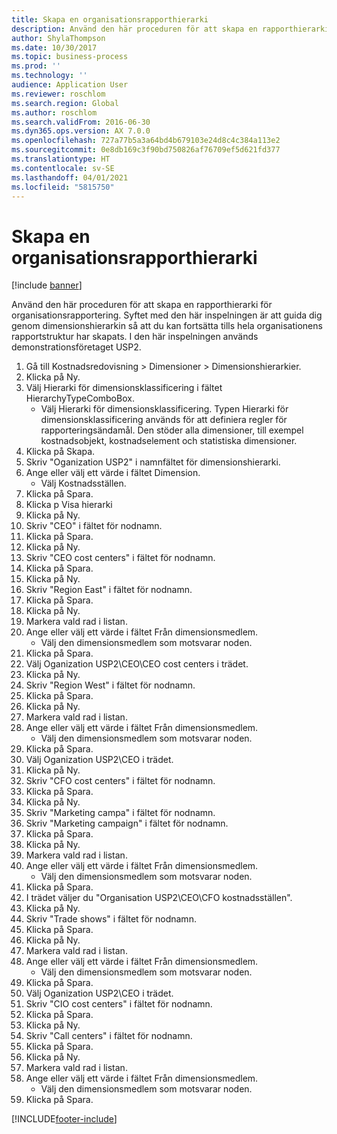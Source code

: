 ```yaml
---
title: Skapa en organisationsrapporthierarki
description: Använd den här proceduren för att skapa en rapporthierarki för organisationsrapportering.
author: ShylaThompson
ms.date: 10/30/2017
ms.topic: business-process
ms.prod: ''
ms.technology: ''
audience: Application User
ms.reviewer: roschlom
ms.search.region: Global
ms.author: roschlom
ms.search.validFrom: 2016-06-30
ms.dyn365.ops.version: AX 7.0.0
ms.openlocfilehash: 727a77b5a3a64bd4b679103e24d8c4c384a113e2
ms.sourcegitcommit: 0e8db169c3f90bd750826af76709ef5d621fd377
ms.translationtype: HT
ms.contentlocale: sv-SE
ms.lasthandoff: 04/01/2021
ms.locfileid: "5815750"
---
```

# <a name="create-an-organization-report-hierarchy"></a>Skapa en organisationsrapporthierarki

[!include [banner](../../includes/banner.md)]

Använd den här proceduren för att skapa en rapporthierarki för organisationsrapportering. Syftet med den här inspelningen är att guida dig genom dimensionshierarkin så att du kan fortsätta tills hela organisationens rapportstruktur har skapats. I den här inspelningen används demonstrationsföretaget USP2.

1. Gå till Kostnadsredovisning > Dimensioner > Dimensionshierarkier.
2. Klicka på Ny.
3. Välj Hierarki för dimensionsklassificering i fältet HierarchyTypeComboBox.
    * Välj Hierarki för dimensionsklassificering. Typen Hierarki för dimensionsklassificering används för att definiera regler för rapporteringsändamål. Den stöder alla dimensioner, till exempel kostnadsobjekt, kostnadselement och statistiska dimensioner.  
4. Klicka på Skapa.
5. Skriv "Oganization USP2" i namnfältet för dimensionshierarki.
6. Ange eller välj ett värde i fältet Dimension.
    * Välj Kostnadsställen.  
7. Klicka på Spara.
8. Klicka p Visa hierarki
9. Klicka på Ny.
10. Skriv "CEO" i fältet för nodnamn.
11. Klicka på Spara.
12. Klicka på Ny.
13. Skriv "CEO cost centers" i fältet för nodnamn.
14. Klicka på Spara.
15. Klicka på Ny.
16. Skriv "Region East" i fältet för nodnamn.
17. Klicka på Spara.
18. Klicka på Ny.
19. Markera vald rad i listan.
20. Ange eller välj ett värde i fältet Från dimensionsmedlem.
    * Välj den dimensionsmedlem som motsvarar noden.  
21. Klicka på Spara.
22. Välj Oganization USP2\CEO\CEO cost centers i trädet.
23. Klicka på Ny.
24. Skriv "Region West" i fältet för nodnamn.
25. Klicka på Spara.
26. Klicka på Ny.
27. Markera vald rad i listan.
28. Ange eller välj ett värde i fältet Från dimensionsmedlem.
    * Välj den dimensionsmedlem som motsvarar noden.  
29. Klicka på Spara.
30. Välj Oganization USP2\CEO i trädet.
31. Klicka på Ny.
32. Skriv "CFO cost centers" i fältet för nodnamn.
33. Klicka på Spara.
34. Klicka på Ny.
35. Skriv "Marketing campa" i fältet för nodnamn.
36. Skriv "Marketing campaign" i fältet för nodnamn.
37. Klicka på Spara.
38. Klicka på Ny.
39. Markera vald rad i listan.
40. Ange eller välj ett värde i fältet Från dimensionsmedlem.
    * Välj den dimensionsmedlem som motsvarar noden.  
41. Klicka på Spara.
42. I trädet väljer du "Organisation USP2\CEO\CFO kostnadsställen".
43. Klicka på Ny.
44. Skriv "Trade shows" i fältet för nodnamn.
45. Klicka på Spara.
46. Klicka på Ny.
47. Markera vald rad i listan.
48. Ange eller välj ett värde i fältet Från dimensionsmedlem.
    * Välj den dimensionsmedlem som motsvarar noden.  
49. Klicka på Spara.
50. Välj Oganization USP2\CEO i trädet.
51. Skriv "CIO cost centers" i fältet för nodnamn.
52. Klicka på Spara.
53. Klicka på Ny.
54. Skriv "Call centers" i fältet för nodnamn.
55. Klicka på Spara.
56. Klicka på Ny.
57. Markera vald rad i listan.
58. Ange eller välj ett värde i fältet Från dimensionsmedlem.
    * Välj den dimensionsmedlem som motsvarar noden.  
59. Klicka på Spara.



[!INCLUDE[footer-include](../../../includes/footer-banner.md)]